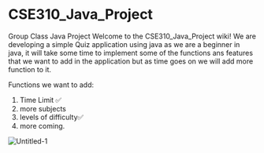 # CSE310_Java_Project
Group Class Java Project
Welcome to the CSE310_Java_Project wiki! We are developing a simple Quiz application using java as we are a beginner in java, it will take some time to implement some of the functions ans features that we want to add in the application but as time goes on we will add more function to it.

Functions we want to add:
1. Time Limit ✅
2. more subjects
3. levels of difficulty✅
4. more coming.




![Untitled-1](https://user-images.githubusercontent.com/67669132/213873341-df22ebb9-5f80-478c-8a9b-b084c488e8bf.jpg)
